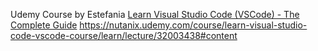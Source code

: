 Udemy Course by Estefania [Learn Visual Studio Code (VSCode) - The Complete Guide](https://www.udemy.com/course/learn-visual-studio-code-vscode-course/)
https://nutanix.udemy.com/course/learn-visual-studio-code-vscode-course/learn/lecture/32003438#content